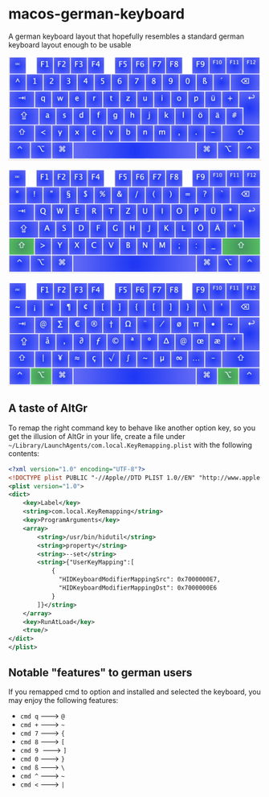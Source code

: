 # macos-german-keyboard
A german keyboard layout that hopefully resembles a standard german keyboard layout enough to be usable

![image of the keyboard layout without modifiers pressed](keyboard_neutral.png)

![image of the keyboard layout with the shift modifier pressed](keyboard_shift.png)

![image of the keyboard layout with the option modifier pressed](keyboard_option.png)

## A taste of AltGr

To remap the right command key to behave like another option key, so you get the illusion of AltGr in your life, create a file under `~/Library/LaunchAgents/com.local.KeyRemapping.plist` with the following contents:

```xml
<?xml version="1.0" encoding="UTF-8"?>
<!DOCTYPE plist PUBLIC "-//Apple//DTD PLIST 1.0//EN" "http://www.apple.com/DTDs/PropertyList-1.0.dtd">
<plist version="1.0">
<dict>
    <key>Label</key>
    <string>com.local.KeyRemapping</string>
    <key>ProgramArguments</key>
    <array>
        <string>/usr/bin/hidutil</string>
        <string>property</string>
        <string>--set</string>
        <string>{"UserKeyMapping":[
            {
              "HIDKeyboardModifierMappingSrc": 0x7000000E7,
              "HIDKeyboardModifierMappingDst": 0x7000000E6
            }
        ]}</string>
    </array>
    <key>RunAtLoad</key>
    <true/>
</dict>
</plist>
```

## Notable "features" to german users

If you remapped cmd to option and installed and selected the keyboard, you may enjoy the following features:

- `cmd q`   --->   `@`
- `cmd +`   --->   `~`
- `cmd 7`   --->   `{`
- `cmd 8`   --->   `[`
- `cmd 9`   --->   `]`
- `cmd 0`   --->   `}`
- `cmd ß`   --->   `\`
- `cmd ^`   --->   `~`
- `cmd <`   --->   `|`
